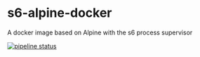 # s6-alpine-docker
A docker image based on Alpine with the s6 process supervisor

[![pipeline status](https://git.ops.esu10.org/Operations/s6-alpine-docker/badges/master/pipeline.svg)](https://git.ops.esu10.org/Operations/s6-alpine-docker/commits/master)
